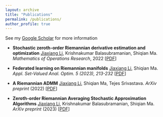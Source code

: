 ```yaml
---
layout: archive
title: "Publications"
permalink: /publications/
author_profile: true
---
```


See my [Google Scholar](https://scholar.google.com/citations?view_op=list_works&hl=en&hl=en&user=Dy-3prIAAAAJ) for more information

- **Stochastic zeroth-order Riemannian derivative estimation and optimization** <ins>Jiaxiang Li</ins>, Krishnakumar Balasubramanian, Shiqian Ma. *Mathematics of Operations Research*, 2022 \[[PDF](https://arxiv.org/pdf/2003.11238.pdf)\]

- **Federated learning on Riemannian manifolds** <ins>Jiaxiang Li</ins>, Shiqian Ma. *Appl. Set-Valued Anal. Optim. 5 (2023), 213-232* \[[PDF](https://arxiv.org/pdf/2206.05668.pdf)\]

- **A Riemannian ADMM** <ins>Jiaxiang Li</ins>, Shiqian Ma, Tejes Srivastava. *ArXiv preprint* (2022) \[[PDF](https://arxiv.org/pdf/2211.02163.pdf)\]

- **Zeroth-order Riemannian Averaging Stochastic Approximation Algorithms** <ins>Jiaxiang Li</ins>, Krishnakumar Balasubramanian, Shiqian Ma. *ArXiv preprint* (2023) \[[PDF](https://arxiv.org/pdf/2309.14506.pdf)\]
